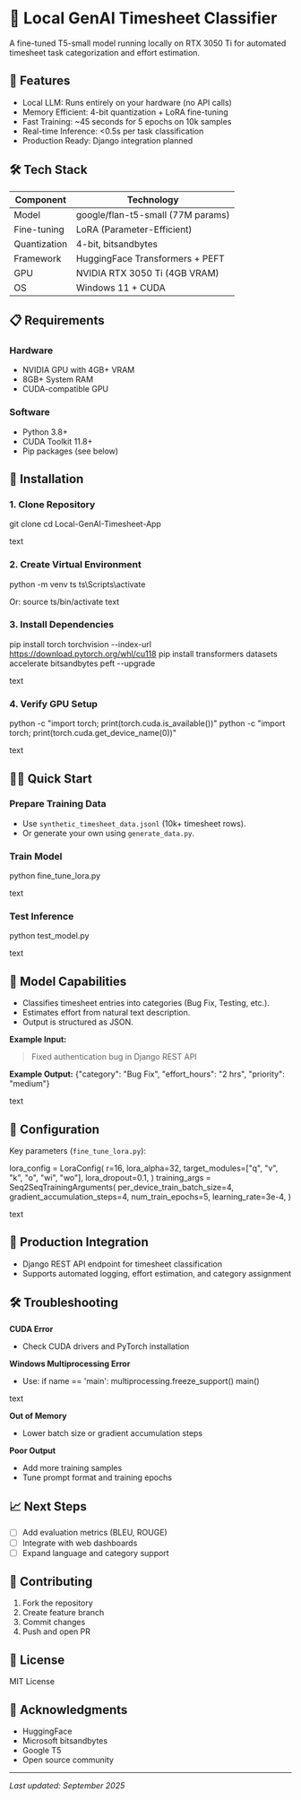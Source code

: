 # 🤖 Local GenAI Timesheet Classifier

A fine-tuned T5-small model running locally on RTX 3050 Ti for automated timesheet task categorization and effort estimation.

## 🚀 Features

- Local LLM: Runs entirely on your hardware (no API calls)
- Memory Efficient: 4-bit quantization + LoRA fine-tuning
- Fast Training: ~45 seconds for 5 epochs on 10k samples
- Real-time Inference: <0.5s per task classification
- Production Ready: Django integration planned

## 🛠️ Tech Stack

| Component   | Technology                        |
|-------------|-----------------------------------|
| Model       | google/flan-t5-small (77M params) |
| Fine-tuning | LoRA (Parameter-Efficient)        |
| Quantization| 4-bit, bitsandbytes               |
| Framework   | HuggingFace Transformers + PEFT   |
| GPU         | NVIDIA RTX 3050 Ti (4GB VRAM)     |
| OS          | Windows 11 + CUDA                 |

## 📋 Requirements

### Hardware
- NVIDIA GPU with 4GB+ VRAM
- 8GB+ System RAM
- CUDA-compatible GPU

### Software
- Python 3.8+
- CUDA Toolkit 11.8+
- Pip packages (see below)

## 🔧 Installation

### 1. Clone Repository
git clone <your-repo-url>
cd Local-GenAI-Timesheet-App

text

### 2. Create Virtual Environment
python -m venv ts
ts\Scripts\activate

Or: source ts/bin/activate
text

### 3. Install Dependencies
pip install torch torchvision --index-url https://download.pytorch.org/whl/cu118
pip install transformers datasets accelerate bitsandbytes peft --upgrade

text

### 4. Verify GPU Setup
python -c "import torch; print(torch.cuda.is_available())"
python -c "import torch; print(torch.cuda.get_device_name(0))"

text

## 🏃‍♂️ Quick Start

### Prepare Training Data
- Use `synthetic_timesheet_data.jsonl` (10k+ timesheet rows).
- Or generate your own using `generate_data.py`.

### Train Model
python fine_tune_lora.py

text

### Test Inference
python test_model.py

text

## 🎯 Model Capabilities

- Classifies timesheet entries into categories (Bug Fix, Testing, etc.).
- Estimates effort from natural text description.
- Output is structured as JSON.

**Example Input:**
> Fixed authentication bug in Django REST API

**Example Output:**
{"category": "Bug Fix", "effort_hours": "2 hrs", "priority": "medium"}

text

## 🔧 Configuration

Key parameters (`fine_tune_lora.py`):

lora_config = LoraConfig(
r=16,
lora_alpha=32,
target_modules=["q", "v", "k", "o", "wi", "wo"],
lora_dropout=0.1,
)
training_args = Seq2SeqTrainingArguments(
per_device_train_batch_size=4,
gradient_accumulation_steps=4,
num_train_epochs=5,
learning_rate=3e-4,
)

text

## 🎯 Production Integration

- Django REST API endpoint for timesheet classification
- Supports automated logging, effort estimation, and category assignment

## 🛠️ Troubleshooting

**CUDA Error**
- Check CUDA drivers and PyTorch installation

**Windows Multiprocessing Error**
- Use:
if name == 'main':
multiprocessing.freeze_support()
main()

text

**Out of Memory**
- Lower batch size or gradient accumulation steps

**Poor Output**
- Add more training samples
- Tune prompt format and training epochs

## 📈 Next Steps

- [ ] Add evaluation metrics (BLEU, ROUGE)
- [ ] Integrate with web dashboards
- [ ] Expand language and category support

## 🤝 Contributing

1. Fork the repository
2. Create feature branch
3. Commit changes
4. Push and open PR

## 📄 License

MIT License

## 🙏 Acknowledgments

- HuggingFace
- Microsoft bitsandbytes
- Google T5
- Open source community

---

*Last updated: September 2025*